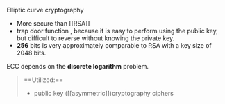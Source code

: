 Elliptic curve cryptography
- More secure than [[RSA]]
- trap door function , because it is easy to perform using the public key, but difficult to reverse without knowing the private key.
- **256** bits is very approximately comparable to RSA with a key size of 2048 bits. 

ECC depends on the **discrete logarithm** problem.
> ==Utilized:== 
> - public key ([[asymmetric]])cryptography ciphers